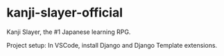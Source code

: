 # kanji-slayer-official
Kanji Slayer, the #1 Japanese learning RPG.

Project setup:
In VSCode, install Django and Django Template extensions.
